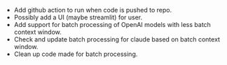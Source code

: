 - Add github action to run when code is pushed to repo.
- Possibly add a UI (maybe streamlit) for user.
- Add support for batch processing of OpenAI models with less batch context window.
- Check and update batch processing for claude based on batch context window.
- Clean up code made for batch processing.